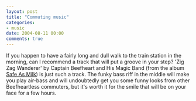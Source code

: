 ```yaml
---
layout: post
title: "Commuting music"
categories:
- music
date: 2004-08-11 00:00
comments: true
---
```


<p>If you happen to have a fairly long and dull walk to the train station in the morning, can I recommend a track that will put a groove in your step? 'Zig Zag Wanderer' by Captain Beefheart and His Magic Band (from the album <a href="http://www.amazon.co.uk/exec/obidos/ASIN/B00002DF8F/qid=1092259780/sr=2-1/ref=sr_2_11_1/202-5931643-9883865" title="Buy Safe As Milk at Amazon">Safe As Milk</a>) is just such a track. The funky bass riff in the middle will make you play air-bass and will undoubtedly get you some funny looks from other Beefheartless commuters, but it's worth it for the smile that will be on your face for a few hours.</p>


